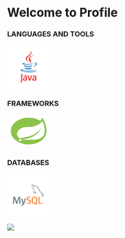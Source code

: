 # Welcome to Profile





### LANGUAGES AND TOOLS

<span><img src="logos/programming languages/java.svg" width="100" height="100"></span>

### FRAMEWORKS

<span><img src="logos/frameworks/spring.svg" width="100" height="75"></span>



### DATABASES

<span><img src="logos/databases/mysql.svg" width="100" height="100"></span>

<p><img src="https://github-readme-stats.vercel.app/api/top-langs?username=fr4ncisx&show_icons=true&locale=es&count_private=true&layout=compact&theme=react&hide_border=false&bg_color=111111"/></p>


 
